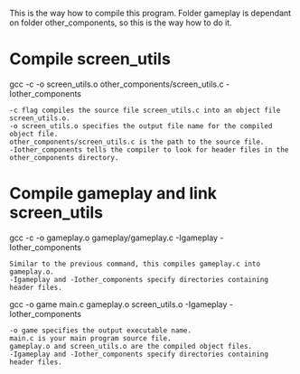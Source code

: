 This is the way how to compile this program.
Folder gameplay is dependant on folder other_components, so this is the way how to do it.


# Compile screen_utils
gcc -c -o screen_utils.o other_components/screen_utils.c -Iother_components

    -c flag compiles the source file screen_utils.c into an object file screen_utils.o.
    -o screen_utils.o specifies the output file name for the compiled object file.
    other_components/screen_utils.c is the path to the source file.
    -Iother_components tells the compiler to look for header files in the other_components directory.

# Compile gameplay and link screen_utils
gcc -c -o gameplay.o gameplay/gameplay.c -Igameplay -Iother_components

    Similar to the previous command, this compiles gameplay.c into gameplay.o.
    -Igameplay and -Iother_components specify directories containing header files.



gcc -o game main.c gameplay.o screen_utils.o -Igameplay -Iother_components

    -o game specifies the output executable name.
    main.c is your main program source file.
    gameplay.o and screen_utils.o are the compiled object files.
    -Igameplay and -Iother_components specify directories containing header files.